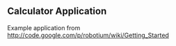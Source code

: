Calculator Application
----------------------

Example application from http://code.google.com/p/robotium/wiki/Getting_Started 


